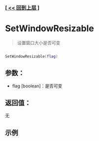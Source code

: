 ### [[ << 回到上层 ]](index.md)

# SetWindowResizable

> 设置窗口大小是否可变

```lua

SetWindowResizable(flag)

```

## 参数：

+ flag [boolean]：是否可变

## 返回值：

无

## 示例

```lua

```